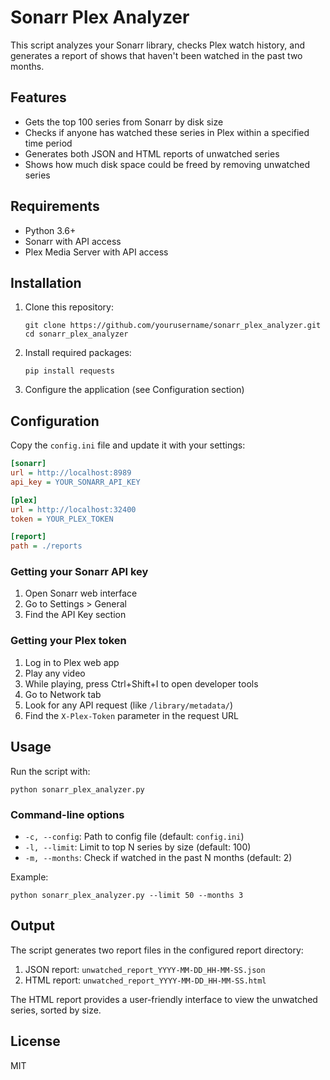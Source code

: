 # Sonarr Plex Analyzer

This script analyzes your Sonarr library, checks Plex watch history, and generates a report of shows that haven't been watched in the past two months.

## Features

- Gets the top 100 series from Sonarr by disk size
- Checks if anyone has watched these series in Plex within a specified time period
- Generates both JSON and HTML reports of unwatched series
- Shows how much disk space could be freed by removing unwatched series

## Requirements

- Python 3.6+
- Sonarr with API access
- Plex Media Server with API access

## Installation

1. Clone this repository:
   ```
   git clone https://github.com/yourusername/sonarr_plex_analyzer.git
   cd sonarr_plex_analyzer
   ```

2. Install required packages:
   ```
   pip install requests
   ```

3. Configure the application (see Configuration section)

## Configuration

Copy the `config.ini` file and update it with your settings:

```ini
[sonarr]
url = http://localhost:8989
api_key = YOUR_SONARR_API_KEY

[plex]
url = http://localhost:32400
token = YOUR_PLEX_TOKEN

[report]
path = ./reports
```

### Getting your Sonarr API key

1. Open Sonarr web interface
2. Go to Settings > General
3. Find the API Key section

### Getting your Plex token

1. Log in to Plex web app
2. Play any video
3. While playing, press Ctrl+Shift+I to open developer tools
4. Go to Network tab
5. Look for any API request (like `/library/metadata/`)
6. Find the `X-Plex-Token` parameter in the request URL

## Usage

Run the script with:

```
python sonarr_plex_analyzer.py
```

### Command-line options

- `-c, --config`: Path to config file (default: `config.ini`)
- `-l, --limit`: Limit to top N series by size (default: 100)
- `-m, --months`: Check if watched in the past N months (default: 2)

Example:
```
python sonarr_plex_analyzer.py --limit 50 --months 3
```

## Output

The script generates two report files in the configured report directory:

1. JSON report: `unwatched_report_YYYY-MM-DD_HH-MM-SS.json`
2. HTML report: `unwatched_report_YYYY-MM-DD_HH-MM-SS.html`

The HTML report provides a user-friendly interface to view the unwatched series, sorted by size.

## License

MIT
